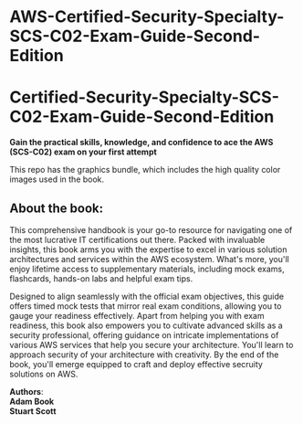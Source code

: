 # AWS-Certified-Security-Specialty-SCS-C02-Exam-Guide-Second-Edition
<H1> Certified-Security-Specialty-SCS-C02-Exam-Guide-Second-Edition </H1>

<b>Gain the practical skills, knowledge, and confidence to ace the AWS (SCS-C02) exam on your first attempt </b>

<p>This repo has the graphics bundle, which includes the high quality color images used in the book.</p>

<H2> About the book: </H2>
<p>
This comprehensive handbook is your go-to resource for navigating one of the most lucrative IT certifications out there. Packed with invaluable insights, this book arms you with the expertise to excel in various solution architectures and services within the AWS ecosystem. What's more, you'll enjoy lifetime access to supplementary materials, including mock exams, flashcards, hands-on labs and helpful exam tips. 

Designed to align seamlessly with the official exam objectives, this guide offers timed mock tests that mirror real exam conditions, allowing you to gauge your readiness effectively. Apart from helping you with exam readiness, this book also empowers you to cultivate advanced skills as a security professional, offering guidance on intricate implementations of various AWS services that help you secure your architecture. You'll learn to approach security of your architecture with creativity. 
By the end of the book, you'll emerge equipped to craft and deploy effective secruity solutions on AWS.
</p>

<b>Authors</b>:
</br><b>Adam Book</b>
</br><b>Stuart Scott</b>
